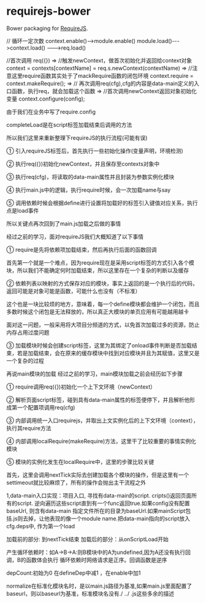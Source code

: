 # requirejs-bower

Bower packaging for [RequireJS](http://requirejs.org).

// 循环一定次数
context.enable()-->module.enable()
module.load()--->context.load() --->req.load()



//首次调用
req({}) 
=> 
//触发newContext，做首次初始化并返回给context对象
context = contexts[contextName] = req.s.newContext(contextName)
=>
//注意这里require函数其实处于了mackRequire函数的闭包环境
context.require = context.makeRequire();
=>
// 再次调用req(cfg),cfg的内容是data-main定义的入口函数，执行req，就会加载这个函数
=>
//首次调用newContext返回对象初始化变量
context.configure(config);

由于我们在业务中写了require.config


completeLoad是在script标签加载结束后调用的方法


所以我们这里来重新整理下requireJS的执行流程(可能有误)

① 引入requireJS标签后，首先执行一些初始化操作(变量声明，环境检测)

② 执行req({})初始化newContext，并且保存至contexts对象中

③ 执行req(cfg)，将读取的data-main属性并且封装为参数实例化模块

④ 执行main.js中的逻辑，执行require时候，会一次加载name与say

⑤ 调用依赖时候会根据define进行设置将加载好的标签引入键值对应关系，执行点是load事件

所以关键点再次回到了main.js加载之后做的事情

经过之前的学习，面对requireJS我们大概知道了以下事情

① require是先将依赖项加载结束，然后再执行后面的函数回调

首先第一个就是一个难点，因为require现在是采用script标签的方式引入各个模块，所以我们不能确定何时加载结束，所以这里存在一个复杂的判断以及缓存

② 依赖列表以映射的方式保存对应的模块，事实上返回的是一个执行后的代码，返回可能是对象可能是函数，可能什么也没有（不标准）

这个也是一块比较烦的地方，意味着，每一个define模块都会维护一个闭包，而且多数时候这个闭包是无法释放的，所以真正大模块的单页应用有可能越用越卡

面对这一问题，一般采用将大项目分频道的方式，以免首次加载过多的资源，防止内存占用过度问题

③ 加载模块时候会创建script标签，这里为其绑定了onload事件判断是否加载结束，若是加载结束，会在原来的缓存模块中找到对应模块并且为其赋值，这里又是一个复杂的过程

再说main模块的加载
经过之前的学习，main模块加载之前会经历如下步骤

① require调用req({})初始化一个上下文环境（newContext）

② 解析页面script标签，碰到具有data-main属性的标签便停下，并且解析他形成第一个配置项调用req(cfg)

③ 内部调用统一入口requirejs，并取出上文实例化后的上下文环境（context），执行其require方法

④ 内部调用localRequire(makeRequire)方法，这里干了比较重要的事情实例化模块

⑤ 模块的实例化发生在localRequire中，这里的步骤比较关键

首先，这里会调用nextTick实际去创建加载各个模块的操作，但是这里有一个settimeout就比较麻烦了，所有的操作会抛出主干流程之外


1,data-main入口实现：项目入口, 寻找有data-main的script. cripts()返回页面所有的script. 逆向遍历这些script直到有一个func返回true.如果config没有配置baseUrl, 则含有data-main 指定文件所在的目录为baseUrl.如果mainScript包括.js则去掉，让他表现的像一个module name.把data-main指向的script放入cfg.deps中, 作为第一个load

加载前的部分: 到nextTick结束
加载后的部分：从onScriptLoad开始

产生循环依赖时：如A->B->A:则B模块中的A为undefined,因为A还没有执行回调，B的函数体会执行
循环依赖时网络请求是正序。回调函数是逆序

depCount:初始为0  在defineDep中减1 ，在enable中加1


normalize在标准化模块名时，是以main.js路径为基准,如果main.js里面配置了baseurl，则以baseurl为基准，标准模块名没有./   ../  .js这些多余的描述







